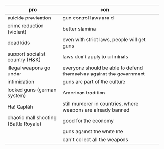 | pro                                   | con                                                                 |     |     |
| ------------------------------------- | ------------------------------------------------------------------- | --- | --- |
| suicide previention                   | gun control laws are d                                              |     |     |
| crime reduction (violent)             | better stamina                                                      |     |     |
| dead kids                             | even with strict laws, people will get guns                         |     |     |
| support socialist country (H&K)       | laws don't apply to criminals                                       |     |     |
| illegal weapons go under              | everyone should be able to defend themselves against the government |     |     |
| intimidation                          | guns are part of the culture                                        |     |     |
| locked guns (german system)           | American tradition                                                  |     |     |
| Ha! Qapláh                            | still murderer in countries, where weapons are already banned       |     |     |
| chaotic mall shooting (Battle Royale) | good for the economy                                                |     |     |
|                                       | guns against the white life                                         |     |     |
|                                       | can't collect all the weapons                                       |     |     |




